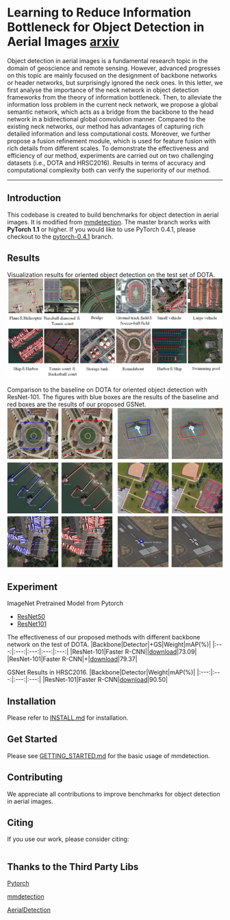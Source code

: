 
# Learning to Reduce Information Bottleneck for Object Detection in Aerial Images [arxiv](https)

Object detection in aerial images is a fundamental research topic in the domain of geoscience and remote sensing. However, advanced progresses on this topic are mainly focused on the designment of backbone networks or header networks, but surprisingly ignored the neck ones. In this letter, we first analyse the importance of the neck network in object detection frameworks from the theory of information bottleneck. Then, to alleviate the information loss problem in the current neck network, we propose a global semantic network, which acts as a bridge from the backbone to the head network in a bidirectional global convolution manner. Compared to the existing neck networks, our method has advantages of capturing rich detailed information and less computational costs. Moreover, we further propose a fusion refinement module, which is used for feature fusion with rich details from different scales. To demonstrate the effectiveness and efficiency of our method, experiments are carried out on two challenging datasets (i.e., DOTA and HRSC2016). Results in terms of accuracy and computational complexity both can verify the superiority of our method.

****

## Introduction
This codebase is created to build benchmarks for object detection in aerial images.
It is modified from [mmdetection](https://github.com/open-mmlab/mmdetection).
The master branch works with **PyTorch 1.1** or higher. If you would like to use PyTorch 0.4.1,
please checkout to the [pytorch-0.4.1](https://github.com/open-mmlab/mmdetection/tree/pytorch-0.4.1) branch.

## Results
Visualization results for oriented object detection on the test set of DOTA.
![Different class results](/show/fig4.png)

 Comparison to the baseline on DOTA for oriented object detection with ResNet-101. The figures with blue boxes are the results of the baseline and red boxes are the results of our proposed GSNet.
![Baseline and GSNet results](/show/fig3.png)

## Experiment

ImageNet Pretrained Model from Pytorch
- [ResNet50](https://drive.google.com/file/d/1mQ9S0FzFpPHnocktH0DGVysufGt4tH0M/view?usp=sharing)
- [ResNet101](https://drive.google.com/file/d/1qlVf58T0fY4dddKst5i7-CL3DXhBi3Mp/view?usp=sharing)

The effectiveness of our proposed methods with different backbone network on the test of DOTA.
|Backbone|Detector|+GS|Weight|mAP(%)|
|:---:|:---:|:---:|:---:|:---:|
|ResNet-101|Faster R-CNN||[download](https://github.com/ssyc123/GSNet/releases/download/v1.0/FastRCNN_DOTA_Baseline.pth)|73.09|
|ResNet-101|Faster R-CNN|+|[download](https://github.com/ssyc123/GSNet/releases/download/v1.0/FastRCNN_DOTA_GSNet.pth)|79.37|


GSNet Results in HRSC2016.
|Backbone|Detector|Weight|mAP(%)|
|:---:|:---:|:---:|:---:|
|ResNet-101|Faster R-CNN|[download](https://github.com/ssyc123/GSNet/releases/download/v1.0/FastRcnn_HRSC_GSNet.pth)|90.50|


## Installation

Please refer to [INSTALL.md](INSTALL.md) for installation.

    
## Get Started

Please see [GETTING_STARTED.md](GETTING_STARTED.md) for the basic usage of mmdetection.

## Contributing

We appreciate all contributions to improve benchmarks for object detection in aerial images. 


## Citing

If you use our work, please consider citing:

```

```

## Thanks to the Third Party Libs

[Pytorch](https://pytorch.org/)

[mmdetection](https://github.com/open-mmlab/mmdetection)

[AerialDetection](https://github.com/dingjiansw101/AerialDetection)
